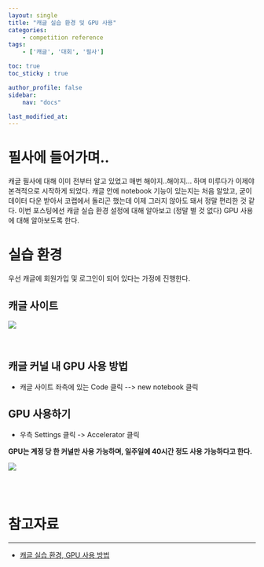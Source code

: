```yaml
---
layout: single
title: "캐글 실습 환경 및 GPU 사용"
categories:	
    - competition reference
tags:
    - ['캐글', '대회', '필사']

toc: true
toc_sticky : true

author_profile: false
sidebar:
    nav: "docs"

last_modified_at:
---
```


# 필사에 들어가며..

캐글 필사에 대해 이미 전부터 알고 있었고 매번 해야지..해야지... 하며 미루다가 이제야 본격적으로 시작하게 되었다. 캐글 안에 notebook 기능이 있는지는 처음 알았고, 굳이 데이터 다운 받아서 코랩에서 돌리곤 했는데 이제 그러지 않아도 돼서 정말 편리한 것 같다. 이번 포스팅에선 캐글 실습 환경 설정에 대해 알아보고 (정말 별 것 없다) GPU 사용에 대해 알아보도록 한다.

# 실습 환경

우선 캐글에 회원가입 및 로그인이 되어 있다는 가정에 진행한다.

## 캐글 사이트

![](https://velog.velcdn.com/images/ym980118/post/80b42c65-09a9-485b-8908-8a1ca960ce62/image.png)

<br/>

## 캐글 커널 내 GPU 사용 방법

- 캐글 사이트 좌측에 있는 Code 클릭 --> new notebook 클릭

## GPU 사용하기

- 우측 Settings 클릭 -> Accelerator 클릭

**GPU는 계정 당 한 커널만 사용 가능하며, 일주일에 40시간 정도 사용 가능하다고 한다.**

![](https://velog.velcdn.com/images/ym980118/post/a27e0773-644a-44bb-96c5-e6518cd18c63/image.png)

<br/>

<br/>

# 참고자료
---
- [캐글 실습 환경, GPU 사용 방법](https://velog.io/@ym980118/%EB%94%A5%EB%9F%AC%EB%8B%9D-1-CNN-%EC%8B%9C%EC%9E%91-%EC%BA%90%EA%B8%80-%EC%8B%A4%EC%8A%B5-%ED%99%98%EA%B2%BD-GPU-%EC%82%AC%EC%9A%A9-%EB%B0%A9%EB%B2%95)





